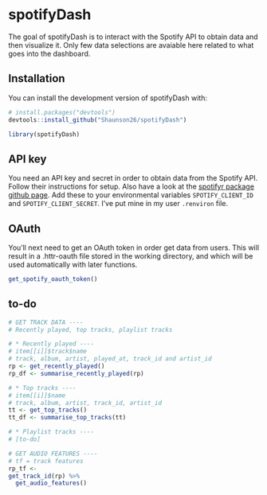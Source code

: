 
<!-- README.md is generated from README.Rmd. Please edit that file -->

# spotifyDash

<!-- badges: start -->
<!-- badges: end -->

The goal of spotifyDash is to interact with the Spotify API to obtain
data and then visualize it. Only few data selections are avaiable here
related to what goes into the dashboard.

## Installation

You can install the development version of spotifyDash with:

``` r
# install.packages("devtools")
devtools::install_github("Shaunson26/spotifyDash")
```

``` r
library(spotifyDash)
```

## API key

You need an API key and secret in order to obtain data from the Spotify
API. Follow their instructions for setup. Also have a look at the
[spotifyr package github page](https://www.rcharlie.com/spotifyr/). Add
these to your environmental variables `SPOTIFY_CLIENT_ID` and
`SPOTIFY_CLIENT_SECRET`. I’ve put mine in my user `.renviron` file.

## OAuth

You’ll next need to get an OAuth token in order get data from users.
This will result in a .httr-oauth file stored in the working directory,
and which will be used automatically with later functions.

``` r
get_spotify_oauth_token()
```

## to-do

``` r
# GET TRACK DATA ----
# Recently played, top tracks, playlist tracks

# * Recently played ----
# item[[i]]$track$name
# track, album, artist, played_at, track_id and artist_id
rp <- get_recently_played()
rp_df <- summarise_recently_played(rp)

# * Top tracks ----
# item[[i]]$name
# track, album, artist, track_id, artist_id
tt <- get_top_tracks()
tt_df <- summarise_top_tracks(tt)

# * Playlist tracks ----
# [to-do]

# GET AUDIO FEATURES ----
# tf = track features
rp_tf <-
get_track_id(rp) %>%
  get_audio_features()
```
